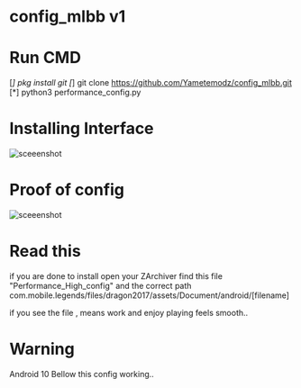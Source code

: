# config_mlbb v1
# Run CMD

[*] pkg install git 
[*] git clone https://github.com/Yametemodz/config_mlbb.git
[*] python3 performance_config.py

# Installing Interface

 ![sceeenshot](https://l.top4top.io/p_3067afzyv0.jpeg)

# Proof of config

 ![sceeenshot](https://h.top4top.io/p_3067cmy340.jpg)

# Read this

if you are done to install open your ZArchiver find this file "Performance_High_config" and the correct path com.mobile.legends/files/dragon2017/assets/Document/android/[filename]

if you see the file , means work and enjoy playing feels smooth..

# Warning 
Android 10 Bellow this config working..
